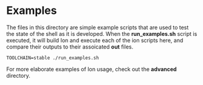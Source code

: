 # Examples

The files in this directory are simple example scripts that are used to test
the state of the shell as it is developed. When the **run_examples.sh** script
is executed, it will build Ion and execute each of the ion scripts here, and
compare their outputs to their assoicated **out** files.

```
TOOLCHAIN=stable ./run_examples.sh
```

For more elaborate examples of Ion usage, check out the **advanced** directory.
